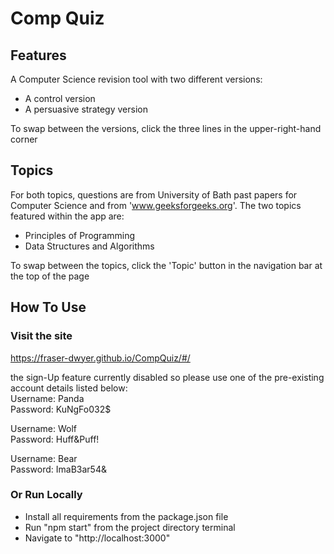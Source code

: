 # Comp Quiz

## Features
A Computer Science revision tool with two different versions:

- A control version
- A persuasive strategy version

To swap between the versions, click the three lines in the upper-right-hand corner

## Topics
For both topics, questions are from University of Bath past papers for Computer Science and from 'www.geeksforgeeks.org'. 
The two topics featured within the app are:

- Principles of Programming
- Data Structures and Algorithms

To swap between the topics, click the 'Topic' button in the navigation bar at the top of the page


## How To Use
### Visit the site
https://fraser-dwyer.github.io/CompQuiz/#/

the sign-Up feature currently disabled so please use one of the pre-existing account details listed below:   
Username: Panda   
Password: KuNgFo032$   
   
Username: Wolf   
Password: Huff&Puff!   
   
Username: Bear   
Password: ImaB3ar54&   
   
### Or Run Locally
- Install all requirements from the package.json file
- Run "npm start" from the project directory terminal
- Navigate to "http://localhost:3000"
